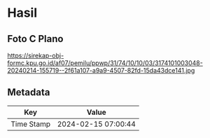 # Hasil

## Foto C Plano

https://sirekap-obj-formc.kpu.go.id/af07/pemilu/ppwp/31/74/10/10/03/3174101003048-20240214-155719--2f61a107-a9a9-4507-82fd-15da43dce141.jpg


## Metadata

| Key        | Value               |
| ---------- | ------------------- |
| Time Stamp | 2024-02-15 07:00:44 |



